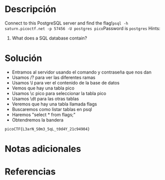 # Descripción
Connect to this PostgreSQL server and find the flag!`psql -h saturn.picoctf.net -p 57456 -U postgres pico`Password is `postgres`
Hints:
1. What does a SQL database contain?
# Solución
- Entramos al servidor usando el comando y contraseña que nos dan
- Usamos /? para ver las diferentes ramas
- Usamos \l para ver el contenido de la base de datos
- Vemos que hay una tabla pico
- Usamos \c pico para seleccionar la tabla pico
- Usamos \dt para las otras tablas
- Veremos que hay una tabla llamada flags
- Buscaremos como listar tablas en psql
- Haremos "select * from flags;"
- Obtendremos la bandera
```
picoCTF{L3arN_S0m3_5qL_t0d4Y_21c94904}
```
# Notas adicionales
# Referencias